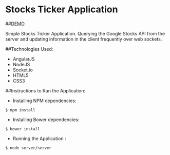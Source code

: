 # Stocks Ticker Application

##[DEMO](https://arjunsilexstocks.herokuapp.com/)

Simple Stocks Ticker Application. Querying the Google Stocks API from the server and updating information in the client frequently over web sockets.

##Technologies Used:
- AngularJS
- NodeJS
- Socket.io
- HTML5
- CSS3

##Instructions to Run the Application:
- Installing NPM dependencies:
```{r, engine='bash', count_lines}
$ npm install
```
- Installing Bower dependencies:
```{r, engine='bash', count_lines}
$ bower install
```
- Running the Application :
```{r, engine='bash', count_lines}
$ node server/server
```

